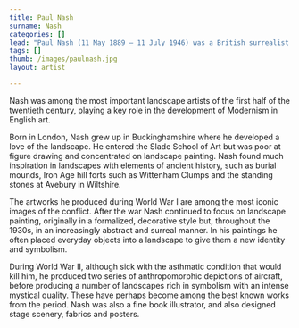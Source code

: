 ```yaml
---
title: Paul Nash
surname: Nash
categories: []
lead: "Paul Nash (11 May 1889 – 11 July 1946) was a British surrealist painter and war artist, as well as a photographer, writer and designer of applied art. "
tags: []
thumb: /images/paulnash.jpg
layout: artist

---
```

Nash was among the most important landscape artists of the first half of the twentieth century, playing a key role in the development of Modernism in English art.

Born in London, Nash grew up in Buckinghamshire where he developed a love of the landscape. He entered the Slade School of Art but was poor at figure drawing and concentrated on landscape painting. Nash found much inspiration in landscapes with elements of ancient history, such as burial mounds, Iron Age hill forts such as Wittenham Clumps and the standing stones at Avebury in Wiltshire. 

The artworks he produced during World War I are among the most iconic images of the conflict. After the war Nash continued to focus on landscape painting, originally in a formalized, decorative style but, throughout the 1930s, in an increasingly abstract and surreal manner. In his paintings he often placed everyday objects into a landscape to give them a new identity and symbolism.

During World War II, although sick with the asthmatic condition that would kill him, he produced two series of anthropomorphic depictions of aircraft, before producing a number of landscapes rich in symbolism with an intense mystical quality. These have perhaps become among the best known works from the period. Nash was also a fine book illustrator, and also designed stage scenery, fabrics and posters.


